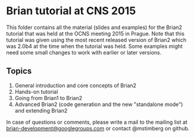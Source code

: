 # Brian tutorial at CNS 2015

This folder contains all the material (slides and examples) for the Brian2 tutorial that was held at the OCNS meeting 2015 in Prague.
Note that this tutorial was given using the most recent released version of Brian2 which was 2.0b4 at the time when the tutorial was held. Some examples might need some small changes to work with earlier or later versions.

## Topics

1. General introduction and core concepts of Brian2
2. Hands-on tutorial
3. Going from Brian1 to Brian2
4. Advanced Brian2 (code generation and the new "standalone mode") and extending Brian2

In case of questions or comments, please write a mail to the mailing list at brian-development@googlegroups.com or contact @mstimberg on github.
